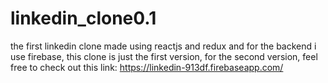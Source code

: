 # linkedin_clone0.1
the first linkedin clone made using reactjs and redux and for the backend i use firebase, this clone is just the first version, for the second version, feel  free to check out this link: https://linkedin-913df.firebaseapp.com/
